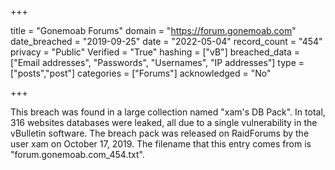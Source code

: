 +++

title = "Gonemoab Forums"
domain = "https://forum.gonemoab.com"
date_breached = "2019-09-25"
date = "2022-05-04"
record_count = "454"
privacy = "Public"
Verified = "True"
hashing = ["vB"]
breached_data = ["Email addresses", "Passwords", "Usernames", "IP addresses"]
type = ["posts","post"]
categories = ["Forums"]
acknowledged = "No"


+++


This breach was found in a large collection named "xam's DB Pack". In total, 316 websites databases were leaked, all due to a single vulnerability in the vBulletin software. The breach pack was released on RaidForums by the user xam on October 17, 2019. The filename that this entry comes from is "forum.gonemoab.com_454.txt".

